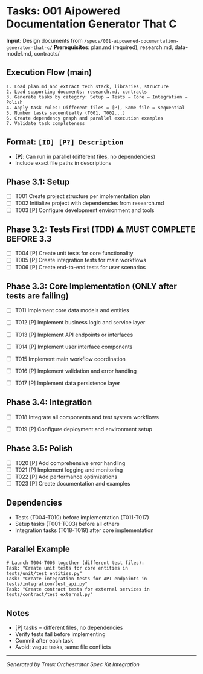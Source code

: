 # Tasks: 001 Aipowered Documentation Generator That C

**Input**: Design documents from `/specs/001-aipowered-documentation-generator-that-c/`
**Prerequisites**: plan.md (required), research.md, data-model.md, contracts/

## Execution Flow (main)
```
1. Load plan.md and extract tech stack, libraries, structure
2. Load supporting documents: research.md, contracts
3. Generate tasks by category: Setup → Tests → Core → Integration → Polish
4. Apply task rules: Different files = [P], Same file = sequential
5. Number tasks sequentially (T001, T002...)
6. Create dependency graph and parallel execution examples
7. Validate task completeness
```

## Format: `[ID] [P?] Description`
- **[P]**: Can run in parallel (different files, no dependencies)
- Include exact file paths in descriptions

## Phase 3.1: Setup
- [ ] T001 Create project structure per implementation plan
- [ ] T002 Initialize project with dependencies from research.md
- [ ] T003 [P] Configure development environment and tools

## Phase 3.2: Tests First (TDD) ⚠️ MUST COMPLETE BEFORE 3.3
- [ ] T004 [P] Create unit tests for core functionality
- [ ] T005 [P] Create integration tests for main workflows
- [ ] T006 [P] Create end-to-end tests for user scenarios

## Phase 3.3: Core Implementation (ONLY after tests are failing)

- [ ] T011 Implement core data models and entities
- [ ] T012 [P] Implement business logic and service layer
- [ ] T013 [P] Implement API endpoints or interfaces
- [ ] T014 [P] Implement user interface components
- [ ] T015 Implement main workflow coordination
- [ ] T016 [P] Implement validation and error handling
- [ ] T017 [P] Implement data persistence layer


## Phase 3.4: Integration

- [ ] T018 Integrate all components and test system workflows
- [ ] T019 [P] Configure deployment and environment setup


## Phase 3.5: Polish
- [ ] T020 [P] Add comprehensive error handling
- [ ] T021 [P] Implement logging and monitoring
- [ ] T022 [P] Add performance optimizations
- [ ] T023 [P] Create documentation and examples

## Dependencies
- Tests (T004-T010) before implementation (T011-T017)
- Setup tasks (T001-T003) before all others
- Integration tasks (T018-T019) after core implementation

## Parallel Example
```
# Launch T004-T006 together (different test files):
Task: "Create unit tests for core entities in tests/unit/test_entities.py"
Task: "Create integration tests for API endpoints in tests/integration/test_api.py"
Task: "Create contract tests for external services in tests/contract/test_external.py"
```

## Notes
- [P] tasks = different files, no dependencies
- Verify tests fail before implementing
- Commit after each task
- Avoid: vague tasks, same file conflicts

---

*Generated by Tmux Orchestrator Spec Kit Integration*
